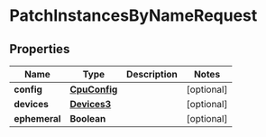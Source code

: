 

# PatchInstancesByNameRequest


## Properties

| Name | Type | Description | Notes |
|------------ | ------------- | ------------- | -------------|
|**config** | [**CpuConfig**](CpuConfig.md) |  |  [optional] |
|**devices** | [**Devices3**](Devices3.md) |  |  [optional] |
|**ephemeral** | **Boolean** |  |  [optional] |



